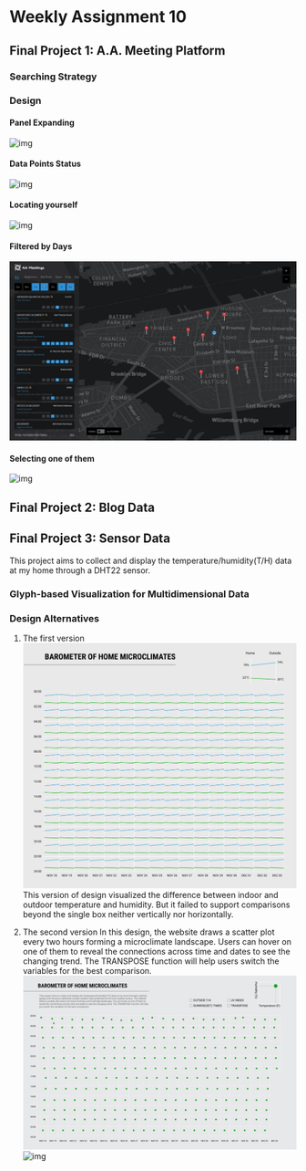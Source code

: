 # Weekly Assignment 10

## Final Project 1: A.A. Meeting Platform
### Searching Strategy
### Design
#### Panel Expanding
![img](./Expand.gif)

#### Data Points Status
![img](./Show.gif)

#### Locating yourself
![img](./Magnify.gif)

#### Filtered by Days
![img](./filter.gif)

#### Selecting one of them
![img](./select.gif)

## Final Project 2: Blog Data

## Final Project 3: Sensor Data
This project aims to collect and display the temperature/humidity(T/H) data at my home through a DHT22 sensor.
### Glyph-based Visualization for Multidimensional Data
### Design Alternatives
1. The first version
![img](./p3-1.png)
This version of design visualized the difference between indoor and outdoor temperature and humidity. But it failed to support comparisons beyond the single box neither vertically nor horizontally.  

2. The second version
 In this design, the website draws a scatter plot every two hours forming a microclimate landscape. Users can hover on one of them to reveal the connections across time and dates to see the changing trend. The TRANSPOSE function will help users switch the variables for the best comparison.
![img](./project3-2.gif)
![img](./project3-1.gif)